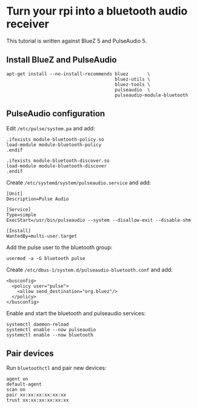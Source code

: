 Turn your rpi into a bluetooth audio receiver
======================================================================


This tutorial is written against BlueZ 5 and PulseAudio 5.


## Install BlueZ and PulseAudio

```shell
apt-get install --no-install-recommends bluez       \
                                        bluez-utils \
                                        bluez-tools \
                                        pulseaudio  \
                                        pulseaudio-module-bluetooth
```


## PulseAudio configuration

Edit `/etc/pulse/system.pa` and add:

```
.ifexists module-bluetooth-policy.so
load-module module-bluetooth-policy
.endif

.ifexists module-bluetooth-discover.so
load-module module-bluetooth-discover
.endif
```

Create `/etc/systemd/system/pulseaudio.service` and add:


```
[Unit]
Description=Pulse Audio

[Service]
Type=simple
ExecStart=/usr/bin/pulseaudio --system --disallow-exit --disable-shm

[Install]
WantedBy=multi-user.target
```

Add the pulse user to the bluetooth group:

```
usermod -a -G bluetooth pulse
```

Create `/etc/dbus-1/system.d/pulseaudio-bluetooth.conf` and add:

```
<busconfig>
  <policy user="pulse">
    <allow send_destination="org.bluez"/>
  </policy>
</busconfig>
```

Enable and start the bluetooth and pulseaudio services:

```
systemctl daemon-reload
systemctl enable --now pulseaudio
systemctl enable --now bluetooth
```

## Pair devices

Run `bluetoothctl` and pair new devices:

```
agent on
default-agent
scan on
pair xx:xx:xx:xx:xx:xx
trust xx:xx:xx:xx:xx:xx
```
